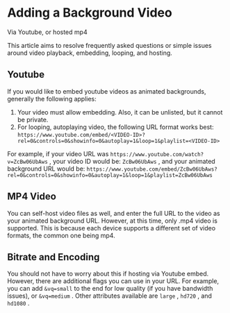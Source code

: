# Adding a Background Video

Via Youtube, or hosted mp4

This article aims to resolve frequently asked questions or simple issues around video playback, embedding, looping, and hosting.

## Youtube

If you would like to embed youtube videos as animated backgrounds, generally the following applies:

1.  Your video must allow embedding. Also, it can be unlisted, but it cannot be private.
2.  For looping, autoplaying video, the following URL format works best:  `https://www.youtube.com/embed/<VIDEO-ID>?rel=0&controls=0&showinfo=0&autoplay=1&loop=1&playlist=<VIDEO-ID>`

For example, if your video URL was  `https://www.youtube.com/watch?v=ZcBw06UbAws`  , your video ID would be:  `ZcBw06UbAws`  , and your animated background URL would be:  `https://www.youtube.com/embed/ZcBw06UbAws?rel=0&controls=0&showinfo=0&autoplay=1&loop=1&playlist=ZcBw06UbAws`  

## MP4 Video

You can self-host video files as well, and enter the full URL to the video as your animated background URL. However, at this time, only .mp4 video is supported. This is because each device supports a different set of video formats, the common one being mp4.  

## Bitrate and Encoding

You should not have to worry about this if hosting via Youtube embed. However, there are additional flags you can use in your URL. For example, you can add  `&vq=small`  to the end for low quality (if you have bandwidth issues), or  `&vq=medium`  . Other attributes available are  `large`  ,  `hd720`  , and  `hd1080`  .
<!--stackedit_data:
eyJoaXN0b3J5IjpbLTI1ODEzMzUyM119
-->
